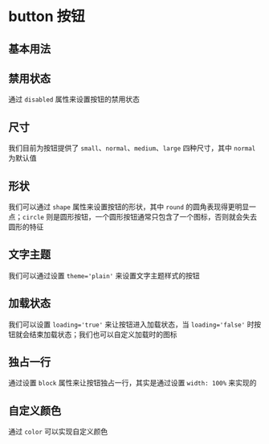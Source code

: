# button 按钮

## 基本用法

<preview path="./basic.vue" title="基础用法" ></preview>

## 禁用状态

通过 `disabled` 属性来设置按钮的禁用状态
<preview path="./disabled.vue" title="禁用状态" ></preview>

## 尺寸

我们目前为按钮提供了 `small`、`normal`、`medium`、`large` 四种尺寸，其中 `normal` 为默认值
<preview path="./size.vue" title="按钮尺寸" ></preview>

## 形状

我们可以通过 `shape` 属性来设置按钮的形状，其中 `round` 的圆角表现得更明显一点；`circle` 则是圆形按钮，一个圆形按钮通常只包含了一个图标，否则就会失去圆形的特征
<preview path="./shape.vue" title="按钮形状" ></preview>

## 文字主题

我们可以通过设置 `theme='plain'` 来设置文字主题样式的按钮
<preview path="./plain.vue" title="按钮形状" ></preview>

## 加载状态

我们可以设置 `loading='true'` 来让按钮进入加载状态，当 `loading='false'` 时按钮就会结束加载状态；我们也可以自定义加载时的图标
<preview path="./loading.vue" title="加载状态" ></preview>

## 独占一行

通过设置 `block` 属性来让按钮独占一行，其实是通过设置 `width: 100%` 来实现的
<preview path="./block.vue" title="独占一行" ></preview>

## 自定义颜色

通过 `color` 可以实现自定义颜色
<preview path="./color.vue" title="自定义颜色" ></preview>
